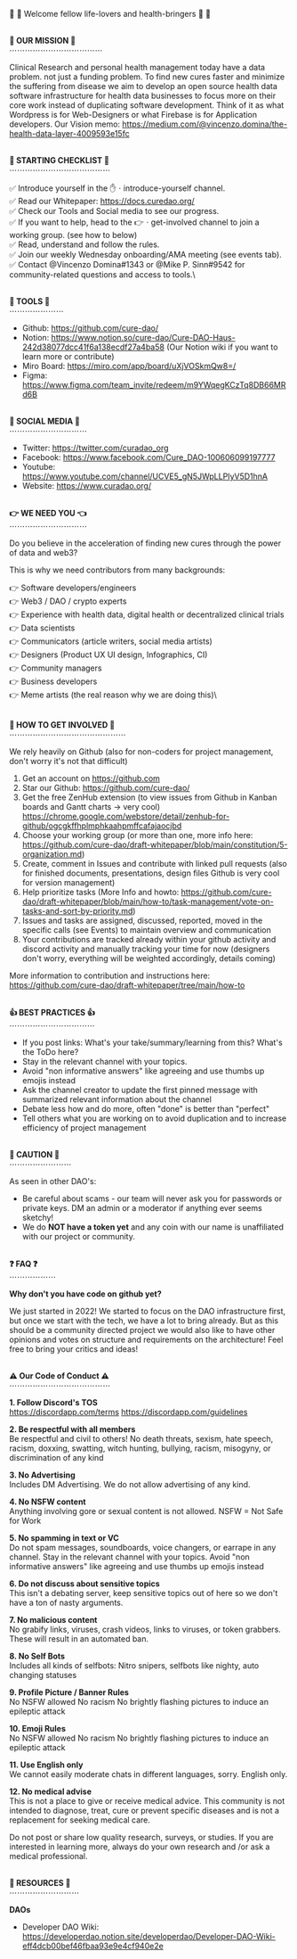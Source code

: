 :dna:  :pill:  Welcome fellow life-lovers and health-bringers :pill:  :dna:

\
**:rocket:  OUR MISSION  :rocket:**\
⋯⋯⋯⋯⋯⋯⋯⋯⋯⋯⋯⋯

Clinical Research and personal health management today have a data problem. not just a funding problem.
To find new cures faster and minimize the suffering from disease we aim to develop an open source health data software infrastructure for health data businesses to focus more on their core work instead of duplicating software development.
Think of it as what Wordpress is for Web-Designers or what Firebase is for Application developers.
Our Vision memo: https://medium.com/@vincenzo.domina/the-health-data-layer-4009593e15fc

\
**:round_pushpin: STARTING CHECKLIST :round_pushpin:**\
⋯⋯⋯⋯⋯⋯⋯⋯⋯⋯⋯⋯⋯

:white_check_mark:  Introduce yourself in the  :raised_hand:ㆍintroduce-yourself  channel.\
:white_check_mark:  Read our Whitepaper: https://docs.curedao.org/ \
:white_check_mark:  Check our Tools and Social media to see our progress.\
:white_check_mark:  If you want to help, head to the  :point_right:ㆍget-involved  channel to join a working group. (see how to below)\
:white_check_mark:  Read, understand and follow the rules.\
:white_check_mark:  Join our weekly Wednesday onboarding/AMA meeting (see events tab).\
:white_check_mark:  Contact @Vincenzo Domina#1343 or @Mike P. Sinn#9542 for community-related questions and access to tools.\

\
**:link:  TOOLS  :link:**\
⋯⋯⋯⋯⋯⋯⋯
- Github: https://github.com/cure-dao/
- Notion: https://www.notion.so/cure-dao/Cure-DAO-Haus-242d38077dcc41f6a138ecdf27a4ba58 (Our Notion wiki if you want to learn more or contribute)
- Miro Board: https://miro.com/app/board/uXjVOSkmQw8=/
- Figma: https://www.figma.com/team_invite/redeem/m9YWqegKCzTq8DB66MRd6B

\
**:speech_balloon:  SOCIAL MEDIA  :eyes:**\
⋯⋯⋯⋯⋯⋯⋯⋯⋯⋯
- Twitter: https://twitter.com/curadao_org
- Facebook: https://www.facebook.com/Cure_DAO-100606099197777
- Youtube: https://www.youtube.com/channel/UCVE5_gN5JWpLLPIyV5D1hnA
- Website: https://www.curadao.org/

\
**:point_right:  WE NEED YOU  :point_left:**\
⋯⋯⋯⋯⋯⋯⋯⋯⋯⋯

Do you believe in the acceleration of finding new cures through the power of data and web3?

This is why we need contributors from many backgrounds: 

:point_right:  Software developers/engineers\
:point_right:  Web3 / DAO / crypto experts\
:point_right:  Experience with health data, digital health or decentralized clinical trials\
:point_right:  Data scientists\
:point_right:  Communicators (article writers, social media artists)\
:point_right:  Designers (Product UX UI design, Infographics, CI)\
:point_right:  Community managers\
:point_right:  Business developers\
:point_right:  Meme artists (the real reason why we are doing this)\

\
**:handshake:   HOW TO GET INVOLVED  :handshake:**\
⋯⋯⋯⋯⋯⋯⋯⋯⋯⋯⋯⋯⋯⋯⋯

We rely heavily on Github (also for non-coders for project management, don't worry it's not that difficult)

1.  Get an account on https://github.com
2. Star our Github: https://github.com/cure-dao/
3. Get the free ZenHub extension (to view issues from Github in Kanban boards and Gantt charts -> very cool) 
     https://chrome.google.com/webstore/detail/zenhub-for-github/ogcgkffhplmphkaahpmffcafajaocjbd
4. Choose your working group (or more than one, more info here: 
     https://github.com/cure-dao/draft-whitepaper/blob/main/constitution/5-organization.md)
5. Create, comment in Issues and contribute with linked pull requests
     (also for finished documents, presentations, design files Github is very cool for version management)
6. Help prioritize tasks (More Info and howto: 
     https://github.com/cure-dao/draft-whitepaper/blob/main/how-to/task-management/vote-on-tasks-and-sort-by-priority.md)
7. Issues and tasks are assigned, discussed, reported, moved in the specific calls (see Events) to maintain overview and communication 
8. Your contributions are tracked already within your github activity and discord activity and manually tracking your time for now
     (designers don't worry, everything will be weighted accordingly, details coming)

More information to contribution and instructions here: https://github.com/cure-dao/draft-whitepaper/tree/main/how-to

\
**:thumbsup:  BEST PRACTICES  :thumbsup:**\
⋯⋯⋯⋯⋯⋯⋯⋯⋯⋯⋯

- If you post links: What's your take/summary/learning from this? What's the ToDo here?
- Stay in the relevant channel with your topics. 
- Avoid "non informative answers" like agreeing and use thumbs up emojis instead
- Ask the channel creator to update the first pinned message with summarized relevant information about the channel
- Debate less how and do more, often "done" is better than "perfect"
- Tell others what you are working on to avoid duplication and to increase efficiency of project management

\
**:rotating_light:  CAUTION  :rotating_light:**\
⋯⋯⋯⋯⋯⋯⋯⋯

As seen in other DAO's: 
- Be careful about scams - our team will never ask you for passwords or private keys. DM an admin or a moderator if anything ever seems sketchy!
- We do **NOT have a token yet** and any coin with our name is unaffiliated with our project or community.

\
**:question:  FAQ  :question:**\
⋯⋯⋯⋯⋯⋯

**Why don't you have code on github yet?**

We just started in 2022! We started to focus on the DAO infrastructure first, but once we start with the tech, we have a lot to bring already. But as this should be a community directed project we would also like to have other opinions and votes on structure and requirements on the architecture! Feel free to bring your critics and ideas!

\
**:warning:  Our Code of Conduct  :warning:**\
⋯⋯⋯⋯⋯⋯⋯⋯⋯⋯⋯⋯⋯

**1. Follow Discord's TOS**\
https://discordapp.com/terms
https://discordapp.com/guidelines

**2. Be respectful with all members**\
Be respectful and civil to others!
No death threats, sexism, hate speech, racism, doxxing, swatting, witch hunting, bullying, racism, misogyny, or discrimination of any kind 

**3. No Advertising**\
Includes DM Advertising. We do not allow advertising of any kind.

**4. No NSFW content**\
Anything involving gore or sexual content is not allowed.
NSFW = Not Safe for Work

**5. No spamming in text or VC**\
Do not spam messages, soundboards, voice changers, or earrape in any channel. 
Stay in the relevant channel with your topics. 
Avoid "non informative answers" like agreeing and use thumbs up emojis instead

**6. Do not discuss about sensitive topics**\
This isn't a debating server, keep sensitive topics out of here so we don't have a ton of nasty arguments.

**7. No malicious content**\
No grabify links, viruses, crash videos, links to viruses, or token grabbers. These will result in an automated ban.

**8. No Self Bots**\
Includes all kinds of selfbots: Nitro snipers, selfbots like nighty, auto changing statuses

**9. Profile Picture / Banner Rules**\
No NSFW allowed
No racism
No brightly flashing pictures to induce an epileptic attack

**10. Emoji Rules**\
No NSFW allowed
No racism
No brightly flashing pictures to induce an epileptic attack

**11. Use English only**\
We cannot easily moderate chats in different languages, sorry. English only.

**12. No medical advise**\
This is not a place to give or receive medical advice. This community is not intended to diagnose, treat, cure or prevent specific diseases and is not a replacement for seeking medical care.

Do not post or share low quality research, surveys, or studies.  If you are interested in learning more, always do your own research and /or ask a medical professional.

\
**:pushpin:  RESOURCES  :pushpin:**\
⋯⋯⋯⋯⋯⋯⋯⋯⋯

**DAOs**
- Developer DAO Wiki: https://developerdao.notion.site/developerdao/Developer-DAO-Wiki-eff4dcb00bef46fbaa93e9e4cf940e2e